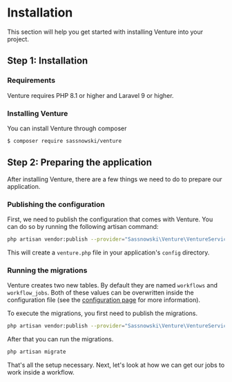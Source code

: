 # Installation

This section will help you get started with installing Venture into your project.

## Step 1: Installation

### Requirements

Venture requires PHP 8.1 or higher and Laravel 9 or higher.

### Installing Venture

You can install Venture through composer

```bash
$ composer require sassnowski/venture
```

## Step 2: Preparing the application

After installing Venture, there are a few things we need to do to prepare our application.

### Publishing the configuration

First, we need to publish the configuration that comes with Venture. You can do so by running the following artisan command:

```bash
php artisan vendor:publish --provider="Sassnowski\Venture\VentureServiceProvider" --tag=config
```

This will create a `venture.php` file in your application's `config` directory.

### Running the migrations

Venture creates two new tables. By default they are named `workflows` and `workflow_jobs`. Both of these values can be overwritten inside the configuration file (see the [configuration page](/configuration/table-names) for more information).

To execute the migrations, you first need to publish the migrations.

```bash
php artisan vendor:publish --provider="Sassnowski\Venture\VentureServiceProvider" --tag="migrations"
```

After that you can run the migrations.

```bash
php artisan migrate
```

That's all the setup necessary. Next, let's look at how we can get our jobs to work inside a workflow.

